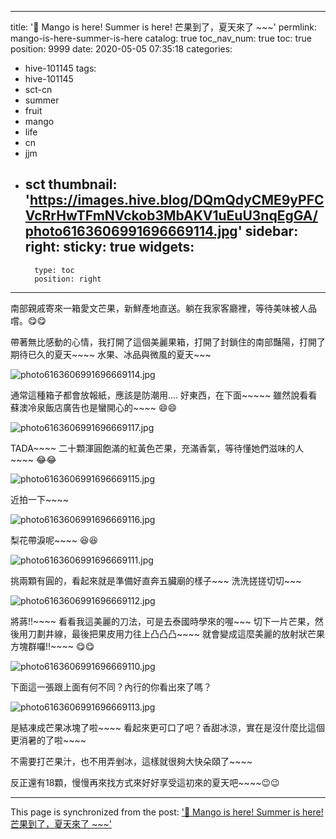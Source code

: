 
---
title: '🥭 Mango is here! Summer is here! 芒果到了，夏天來了 ~~~'
permlink: mango-is-here-summer-is-here
catalog: true
toc_nav_num: true
toc: true
position: 9999
date: 2020-05-05 07:35:18
categories:
- hive-101145
tags:
- hive-101145
- sct-cn
- summer
- fruit
- mango
- life
- cn
- jjm
- sct
thumbnail: 'https://images.hive.blog/DQmQdyCME9yPFCVcRrHwTFmNVckob3MbAKV1uEuU3nqEgGA/photo6163606991696669114.jpg'
sidebar:
    right:
        sticky: true
widgets:
    -
        type: toc
        position: right
---


南部親戚寄來一箱愛文芒果，新鮮產地直送。躺在我家客廳裡，等待美味被人品嚐。😋😋

帶著無比感動的心情，我打開了這個美麗果箱，打開了封鎖住的南部豔陽，打開了期待已久的夏天~~~~ 水果、冰品與微風的夏天~~~

![photo6163606991696669114.jpg](https://images.hive.blog/DQmQdyCME9yPFCVcRrHwTFmNVckob3MbAKV1uEuU3nqEgGA/photo6163606991696669114.jpg)

通常這種箱子都會放報紙，應該是防潮用.... 好東西，在下面~~~~~ 雖然說看看蘇澳冷泉飯店廣告也是蠻開心的~~~~ 😄😄

![photo6163606991696669117.jpg](https://images.hive.blog/DQmWdTAYsBvKQfDDdWAQiw9VxRxC7GG7Wzk44CUdtQA9SPB/photo6163606991696669117.jpg)

TADA~~~~ 二十顆渾圓飽滿的紅黃色芒果，充滿香氣，等待懂她們滋味的人~~~~ 😂😂

![photo6163606991696669115.jpg](https://images.hive.blog/DQmQVKGvcAeWABMhLBj9ptNDwhASoBKUMvJ4Um4qRDJtwWu/photo6163606991696669115.jpg)

近拍一下~~~~

![photo6163606991696669116.jpg](https://images.hive.blog/DQmVHxhjaa4k8UGSatyJZK6d8H6gC3DPoMv354QHcHJ4Yca/photo6163606991696669116.jpg)

梨花帶淚呢~~~~ 😆😆

![photo6163606991696669111.jpg](https://images.hive.blog/DQmYvwoj6gijbWMyzpK3u4AniFTo32QBDCAQZpNEt6KG729/photo6163606991696669111.jpg)

挑兩顆有圓的，看起來就是準備好直奔五臟廟的樣子~~~ 洗洗搓搓切切~~~

![photo6163606991696669112.jpg](https://images.hive.blog/DQmSqsv8DpqWBCdvMcA8nqzP5k8kBQLapEnkvN65nGKBajK/photo6163606991696669112.jpg)

將蔣!!~~~~ 看看我這美麗的刀法，可是去泰國時學來的喔~~~ 切下一片芒果，然後用刀劃井線，最後把果皮用力往上凸凸凸~~~~ 就會變成這麼美麗的放射狀芒果方塊群囉!!~~~~ 😋😋

![photo6163606991696669110.jpg](https://images.hive.blog/DQmVZYE6aj1otFWrayHpSZZxRioujiwZQSEtgjHTU5oqYBq/photo6163606991696669110.jpg)

下面這一張跟上面有何不同？內行的你看出來了嗎？

![photo6163606991696669113.jpg](https://images.hive.blog/DQmdnAkjY5CwFrLzNRp9z3kwh69C1VKZ42Ji6236AG8Xk7C/photo6163606991696669113.jpg)

是結凍成芒果冰塊了啦~~~~ 看起來更可口了吧？香甜冰涼，實在是沒什麼比這個更消暑的了啦~~~~

不需要打芒果汁，也不用弄剉冰，這樣就很夠大快朵頤了~~~~

反正還有18顆，慢慢再來找方式來好好享受這初來的夏天吧~~~~😉😉

- - -

This page is synchronized from the post: ['🥭 Mango is here! Summer is here! 芒果到了，夏天來了 ~~~'](https://steemit.com/@deanliu/mango-is-here-summer-is-here)

